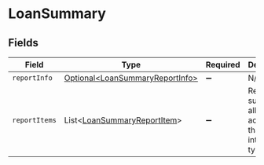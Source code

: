 # LoanSummary


## Fields

| Field                                                                            | Type                                                                             | Required                                                                         | Description                                                                      |
| -------------------------------------------------------------------------------- | -------------------------------------------------------------------------------- | -------------------------------------------------------------------------------- | -------------------------------------------------------------------------------- |
| `reportInfo`                                                                     | [Optional\<LoanSummaryReportInfo>](../../models/shared/LoanSummaryReportInfo.md) | :heavy_minus_sign:                                                               | N/A                                                                              |
| `reportItems`                                                                    | List\<[LoanSummaryReportItem](../../models/shared/LoanSummaryReportItem.md)>     | :heavy_minus_sign:                                                               | Returns a summary of all loan activity for that integration type                 |